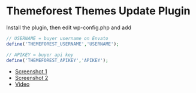 Themeforest Themes Update Plugin
=========================

Install the plugin, then edit wp-config.php and add

```php
// USERNAME = buyer username on Envato
define('THEMEFOREST_USERNAME','USERNAME');

// APIKEY = buyer api key
define('THEMEFOREST_APIKEY','APIKEY');
```


* [Screenshot 1](http://assets.pixelentity.com/github/themeforest-themes-update/updater1.jpg)
* [Screenshot 2](http://assets.pixelentity.com/github/themeforest-themes-update/updater2.jpg)
* [Video](http://www.youtube.com/watch?v=3UNA5AHEFF0)